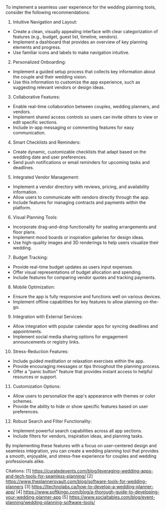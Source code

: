 To implement a seamless user experience for the wedding planning tools, consider the following recommendations:

1. Intuitive Navigation and Layout:
- Create a clean, visually appealing interface with clear categorization of features (e.g., budget, guest list, timeline, vendors).
- Implement a dashboard that provides an overview of key planning elements and progress.
- Use familiar icons and labels to make navigation intuitive.

2. Personalized Onboarding:
- Implement a guided setup process that collects key information about the couple and their wedding vision.
- Use this information to customize the app experience, such as suggesting relevant vendors or design ideas.

3. Collaborative Features:
- Enable real-time collaboration between couples, wedding planners, and vendors.
- Implement shared access controls so users can invite others to view or edit specific sections.
- Include in-app messaging or commenting features for easy communication.

4. Smart Checklists and Reminders:
- Create dynamic, customizable checklists that adapt based on the wedding date and user preferences.
- Send push notifications or email reminders for upcoming tasks and deadlines.

5. Integrated Vendor Management:
- Implement a vendor directory with reviews, pricing, and availability information.
- Allow users to communicate with vendors directly through the app.
- Include features for managing contracts and payments within the platform.

6. Visual Planning Tools:
- Incorporate drag-and-drop functionality for seating arrangements and floor plans.
- Implement mood boards or inspiration galleries for design ideas.
- Use high-quality images and 3D renderings to help users visualize their wedding.

7. Budget Tracking:
- Provide real-time budget updates as users input expenses.
- Offer visual representations of budget allocation and spending.
- Include features for comparing vendor quotes and tracking payments.

8. Mobile Optimization:
- Ensure the app is fully responsive and functions well on various devices.
- Implement offline capabilities for key features to allow planning on-the-go.

9. Integration with External Services:
- Allow integration with popular calendar apps for syncing deadlines and appointments.
- Implement social media sharing options for engagement announcements or registry links.

10. Stress-Reduction Features:
- Include guided meditation or relaxation exercises within the app.
- Provide encouraging messages or tips throughout the planning process.
- Offer a "panic button" feature that provides instant access to helpful resources or support.

11. Customization Options:
- Allow users to personalize the app's appearance with themes or color schemes.
- Provide the ability to hide or show specific features based on user preferences.

12. Robust Search and Filter Functionality:
- Implement powerful search capabilities across all app sections.
- Include filters for vendors, inspiration ideas, and planning tasks.

By implementing these features with a focus on user-centered design and seamless integration, you can create a wedding planning tool that provides a smooth, enjoyable, and stress-free experience for couples and wedding professionals alike.

Citations:
[1] https://curatedevents.com/blog/leveraging-wedding-apps-and-tech-tools-for-seamless-planning/
[2] https://www.theplannersvault.com/blog/software-tools-for-wedding-planners
[3] https://itechnolabs.ca/how-to-develop-a-wedding-planner-app/
[4] https://www.softkingo.com/blog/a-thorough-guide-to-developing-your-wedding-planner-app
[5] https://www.socialtables.com/blog/event-planning/wedding-planning-software-tools/